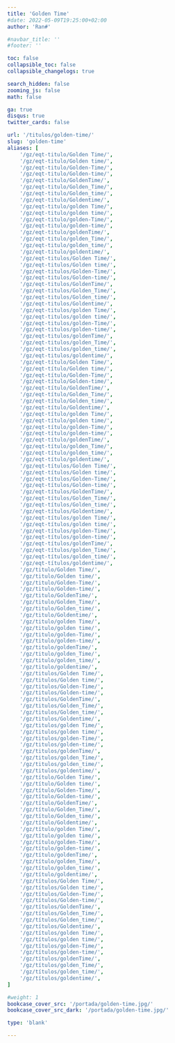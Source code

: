 ```yaml
---
title: 'Golden Time'
#date: 2022-05-09T19:25:00+02:00
author: 'Ran#'

#navbar_title: ''
#footer: ''

toc: false
collapsible_toc: false
collapsible_changelogs: true

search_hidden: false
zooming_js: false
math: false

ga: true
disqus: true
twitter_cards: false

url: '/titulos/golden-time/'
slug: 'golden-time'
aliases: [
    '/gz/eqt-titulo/Golden Time/',
    '/gz/eqt-titulo/Golden time/',
    '/gz/eqt-titulo/Golden-Time/',
    '/gz/eqt-titulo/Golden-time/',
    '/gz/eqt-titulo/GoldenTime/',
    '/gz/eqt-titulo/Golden_Time/',
    '/gz/eqt-titulo/Golden_time/',
    '/gz/eqt-titulo/Goldentime/',
    '/gz/eqt-titulo/golden Time/',
    '/gz/eqt-titulo/golden time/',
    '/gz/eqt-titulo/golden-Time/',
    '/gz/eqt-titulo/golden-time/',
    '/gz/eqt-titulo/goldenTime/',
    '/gz/eqt-titulo/golden_Time/',
    '/gz/eqt-titulo/golden_time/',
    '/gz/eqt-titulo/goldentime/',
    '/gz/eqt-titulos/Golden Time/',
    '/gz/eqt-titulos/Golden time/',
    '/gz/eqt-titulos/Golden-Time/',
    '/gz/eqt-titulos/Golden-time/',
    '/gz/eqt-titulos/GoldenTime/',
    '/gz/eqt-titulos/Golden_Time/',
    '/gz/eqt-titulos/Golden_time/',
    '/gz/eqt-titulos/Goldentime/',
    '/gz/eqt-titulos/golden Time/',
    '/gz/eqt-titulos/golden time/',
    '/gz/eqt-titulos/golden-Time/',
    '/gz/eqt-titulos/golden-time/',
    '/gz/eqt-titulos/goldenTime/',
    '/gz/eqt-titulos/golden_Time/',
    '/gz/eqt-titulos/golden_time/',
    '/gz/eqt-titulos/goldentime/',
    '/gz/eqt-título/Golden Time/',
    '/gz/eqt-título/Golden time/',
    '/gz/eqt-título/Golden-Time/',
    '/gz/eqt-título/Golden-time/',
    '/gz/eqt-título/GoldenTime/',
    '/gz/eqt-título/Golden_Time/',
    '/gz/eqt-título/Golden_time/',
    '/gz/eqt-título/Goldentime/',
    '/gz/eqt-título/golden Time/',
    '/gz/eqt-título/golden time/',
    '/gz/eqt-título/golden-Time/',
    '/gz/eqt-título/golden-time/',
    '/gz/eqt-título/goldenTime/',
    '/gz/eqt-título/golden_Time/',
    '/gz/eqt-título/golden_time/',
    '/gz/eqt-título/goldentime/',
    '/gz/eqt-títulos/Golden Time/',
    '/gz/eqt-títulos/Golden time/',
    '/gz/eqt-títulos/Golden-Time/',
    '/gz/eqt-títulos/Golden-time/',
    '/gz/eqt-títulos/GoldenTime/',
    '/gz/eqt-títulos/Golden_Time/',
    '/gz/eqt-títulos/Golden_time/',
    '/gz/eqt-títulos/Goldentime/',
    '/gz/eqt-títulos/golden Time/',
    '/gz/eqt-títulos/golden time/',
    '/gz/eqt-títulos/golden-Time/',
    '/gz/eqt-títulos/golden-time/',
    '/gz/eqt-títulos/goldenTime/',
    '/gz/eqt-títulos/golden_Time/',
    '/gz/eqt-títulos/golden_time/',
    '/gz/eqt-títulos/goldentime/',
    '/gz/titulo/Golden Time/',
    '/gz/titulo/Golden time/',
    '/gz/titulo/Golden-Time/',
    '/gz/titulo/Golden-time/',
    '/gz/titulo/GoldenTime/',
    '/gz/titulo/Golden_Time/',
    '/gz/titulo/Golden_time/',
    '/gz/titulo/Goldentime/',
    '/gz/titulo/golden Time/',
    '/gz/titulo/golden time/',
    '/gz/titulo/golden-Time/',
    '/gz/titulo/golden-time/',
    '/gz/titulo/goldenTime/',
    '/gz/titulo/golden_Time/',
    '/gz/titulo/golden_time/',
    '/gz/titulo/goldentime/',
    '/gz/titulos/Golden Time/',
    '/gz/titulos/Golden time/',
    '/gz/titulos/Golden-Time/',
    '/gz/titulos/Golden-time/',
    '/gz/titulos/GoldenTime/',
    '/gz/titulos/Golden_Time/',
    '/gz/titulos/Golden_time/',
    '/gz/titulos/Goldentime/',
    '/gz/titulos/golden Time/',
    '/gz/titulos/golden time/',
    '/gz/titulos/golden-Time/',
    '/gz/titulos/golden-time/',
    '/gz/titulos/goldenTime/',
    '/gz/titulos/golden_Time/',
    '/gz/titulos/golden_time/',
    '/gz/titulos/goldentime/',
    '/gz/título/Golden Time/',
    '/gz/título/Golden time/',
    '/gz/título/Golden-Time/',
    '/gz/título/Golden-time/',
    '/gz/título/GoldenTime/',
    '/gz/título/Golden_Time/',
    '/gz/título/Golden_time/',
    '/gz/título/Goldentime/',
    '/gz/título/golden Time/',
    '/gz/título/golden time/',
    '/gz/título/golden-Time/',
    '/gz/título/golden-time/',
    '/gz/título/goldenTime/',
    '/gz/título/golden_Time/',
    '/gz/título/golden_time/',
    '/gz/título/goldentime/',
    '/gz/títulos/Golden Time/',
    '/gz/títulos/Golden time/',
    '/gz/títulos/Golden-Time/',
    '/gz/títulos/Golden-time/',
    '/gz/títulos/GoldenTime/',
    '/gz/títulos/Golden_Time/',
    '/gz/títulos/Golden_time/',
    '/gz/títulos/Goldentime/',
    '/gz/títulos/golden Time/',
    '/gz/títulos/golden time/',
    '/gz/títulos/golden-Time/',
    '/gz/títulos/golden-time/',
    '/gz/títulos/goldenTime/',
    '/gz/títulos/golden_Time/',
    '/gz/títulos/golden_time/',
    '/gz/títulos/goldentime/',
]

#weight: 1
bookcase_cover_src: '/portada/golden-time.jpg/'
bookcase_cover_src_dark: '/portada/golden-time.jpg/'

type: 'blank'

---
```


<script>
    window.location.href = "/gz/golden-time/";
</script>
